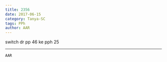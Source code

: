 ```yaml
---
title: 2356
date: 2017-06-15
category: Tanya-SC
tags: PPh
author: AAR
---
```


switch dr pp 46 ke pph 25

---



`AAR`

